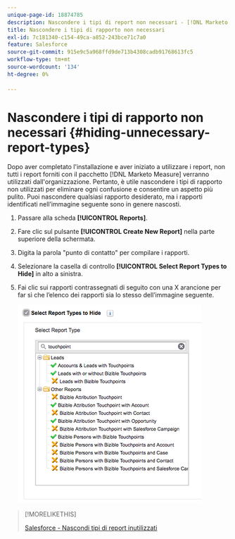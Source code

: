 ```yaml
---
unique-page-id: 18874785
description: Nascondere i tipi di report non necessari - [!DNL Marketo Measure]
title: Nascondere i tipi di rapporto non necessari
exl-id: 7c181340-c154-49ca-a852-243bce71c7a0
feature: Salesforce
source-git-commit: 915e9c5a968ffd9de713b4308cadb91768613fc5
workflow-type: tm+mt
source-wordcount: '134'
ht-degree: 0%

---
```


# Nascondere i tipi di rapporto non necessari {#hiding-unnecessary-report-types}

Dopo aver completato l&#39;installazione e aver iniziato a utilizzare i report, non tutti i report forniti con il pacchetto [!DNL Marketo Measure] verranno utilizzati dall&#39;organizzazione. Pertanto, è utile nascondere i tipi di rapporto non utilizzati per eliminare ogni confusione e consentire un aspetto più pulito. Puoi nascondere qualsiasi rapporto desiderato, ma i rapporti identificati nell’immagine seguente sono in genere nascosti.

1. Passare alla scheda **[!UICONTROL Reports]**.

1. Fare clic sul pulsante **[!UICONTROL Create New Report]** nella parte superiore della schermata.

1. Digita la parola &quot;punto di contatto&quot; per compilare i rapporti.

1. Selezionare la casella di controllo **[!UICONTROL Select Report Types to Hide]** in alto a sinistra.

1. Fai clic sui rapporti contrassegnati di seguito con una X arancione per far sì che l’elenco dei rapporti sia lo stesso dell’immagine seguente.

   ![](assets/1-4.png)

>[!MORELIKETHIS]
>
>[Salesforce - Nascondi tipi di report inutilizzati](https://help.salesforce.com/articleView?id=release-notes.rn_analytics_hide_report_types.htm&type=5&language=en_us)
